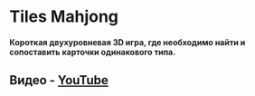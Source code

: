 # Tiles Mahjong

#### Короткая двухуровневая 3D игра, где необходимо найти и сопоставить карточки одинакового типа.

## Видео - [YouTube](https://www.youtube.com/watch?v=bICa1p-yqrU)
